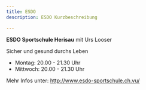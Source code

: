 ```yaml
---
title: ESDO
description: ESDO Kurzbeschreibung

---
```

**ESDO Sportschule Herisau** mit Urs Looser

Sicher und gesund durchs Leben
- Montag:	    20.00 - 21.30 Uhr
- Mittwoch:	    20.00 - 21.30 Uhr
 
Mehr Infos unter:  http://www.esdo-sportschule.ch.vu/
